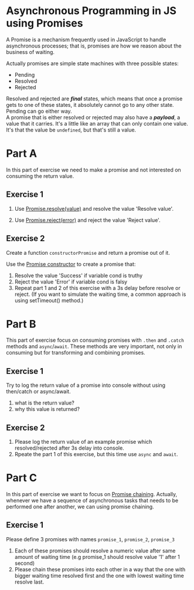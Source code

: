 # Asynchronous Programming in JS using Promises
A Promise is a mechanism frequently used in JavaScript to handle asynchronous processes; that is, promises are how we reason about the business of waiting.

Actually promises are simple state machines with three possible states:

- Pending
- Resolved
- Rejected

Resolved and rejected are ***final*** states, which means that once a promise gets to one of these states, it absolutely cannot go to any other state. Pending can go either way.  
A promise that is either resolved or rejected may also have a ***payload***, a value that it carries.  It's a little like an array that can only contain one value.  It's that the value be `undefined`, but that's still a value.

# Part A
In this part of exercise we need to make a promise and not interested on consuming the return value.

## Exercise 1

1. Use [Promise.resolve(value)](https://developer.mozilla.org/en-US/docs/Web/JavaScript/Reference/Global_Objects/Promise/resolve) and resolve the value 'Resolve value'. 

2. Use [Promise.reject(error)](https://developer.mozilla.org/en-US/docs/Web/JavaScript/Reference/Global_Objects/Promise/reject) and reject the value 'Reject value'.


## Exercise 2

Create a function `constructorPromise` and return a promise out of it.

Use the [Promise constructor](https://developer.mozilla.org/en-US/docs/Web/JavaScript/Reference/Global_Objects/Promise) to create a promise that:

1. Resolve the value 'Success' if variable cond is truthy
2. Reject the value 'Error' if variable cond is falsy
3. Repeat part 1 and 2 of this exercise with a 3s delay before resolve or reject. (If you want to simulate the waiting time, a common approach is using setTimeout() method.)


# Part B
This part of exercise focus on consuming promises with `.then` and `.catch` methods and `async`/`await`. These methods are very important, not only in consuming but for transforming and combining promises.

## Exercise 1
Try to log the return value of a promise into console without using then/catch or async/await. 
1. what is the return value?
2. why this value is returned?

## Exercise 2

1. Please log the return value of an example promise which resolved/rejected after 3s delay into console.
2. Rpeate the part 1 of this exercise, but this time use `async` and `await`.


# Part C
In this part of exercise we want to focus on [Promise chaining](https://developer.mozilla.org/en-US/docs/Web/JavaScript/Guide/Using_promises#chaining). Actually, whenever we have a sequence of asynchronous tasks that needs to be performed one after another, we can using promise chaining.

## Exercise 1
Please define 3 promises with names `promise_1`, `promise_2`, `promise_3`
1. Each of these promises should resolve a numeric value after same amount of waiting time (e.g promise_1 should resolve value '1' after 1 second)
2. Please chain these promises into each other in a way that the one with bigger waiting time resolved first and the one with lowest waiting time resolve last.